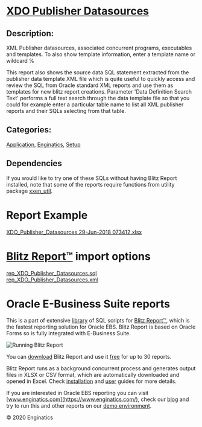 # [XDO Publisher Datasources](https://www.enginatics.com/reports/xdo-publisher-datasources/)
## Description: 
XML Publisher datasources, associated concurrent programs, executables and templates.
To also show template information, enter a template name or wildcard %

This report also shows the source data SQL statement extracted from the publisher data template XML file which is quite useful to quickly access and review the SQL from Oracle standard XML reports and use them as templates for new blitz report creations.
Parameter 'Data Definition Search Text' performs a full text search through the data template file so that you could for example enter a particular table name to list all XML publisher reports and their SQLs selecting from that table.
## Categories: 
[Application](https://www.enginatics.com/library/?pg=1&category[]=Application), [Enginatics](https://www.enginatics.com/library/?pg=1&category[]=Enginatics), [Setup](https://www.enginatics.com/library/?pg=1&category[]=Setup)
## Dependencies
If you would like to try one of these SQLs without having Blitz Report installed, note that some of the reports require functions from utility package [xxen_util](https://www.enginatics.com/xxen_util/true).
# Report Example
[XDO_Publisher_Datasources 29-Jun-2018 073412.xlsx](https://www.enginatics.com/example/xdo-publisher-datasources/)
# [Blitz Report™](https://www.enginatics.com/blitz-report/) import options
[rep_XDO_Publisher_Datasources.sql](https://www.enginatics.com/export/xdo-publisher-datasources/)\
[rep_XDO_Publisher_Datasources.xml](https://www.enginatics.com/xml/xdo-publisher-datasources/)
# Oracle E-Business Suite reports

This is a part of extensive [library](https://www.enginatics.com/library/) of SQL scripts for [Blitz Report™](https://www.enginatics.com/blitz-report/), which is the fastest reporting solution for Oracle EBS. Blitz Report is based on Oracle Forms so is fully integrated with E-Business Suite. 

![Running Blitz Report](https://www.enginatics.com/wp-content/uploads/2018/01/Running-blitz-report.png) 

You can [download](https://www.enginatics.com/download/) Blitz Report and use it [free](https://www.enginatics.com/pricing/) for up to 30 reports. 

Blitz Report runs as a background concurrent process and generates output files in XLSX or CSV format, which are automatically downloaded and opened in Excel. Check [installation](https://www.enginatics.com/installation-guide/) and [user](https://www.enginatics.com/user-guide/) guides for more details.

If you are interested in Oracle EBS reporting you can visit [www.enginatics.com](https://www.enginatics.com/), check our [blog](https://www.enginatics.com/blog/) and try to run this and other reports on our [demo environment](http://demo.enginatics.com/).

© 2020 Enginatics